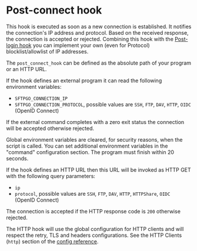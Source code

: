 # Post-connect hook

This hook is executed as soon as a new connection is established. It notifies the connection's IP address and protocol. Based on the received response, the connection is accepted or rejected. Combining this hook with the [Post-login hook](./post-login-hook.md) you can implement your own (even for Protocol) blocklist/allowlist of IP addresses.

The `post_connect_hook` can be defined as the absolute path of your program or an HTTP URL.

If the hook defines an external program it can read the following environment variables:

- `SFTPGO_CONNECTION_IP`
- `SFTPGO_CONNECTION_PROTOCOL`, possible values are `SSH`, `FTP`, `DAV`, `HTTP`, `OIDC` (OpenID Connect)

If the external command completes with a zero exit status the connection will be accepted otherwise rejected.

Global environment variables are cleared, for security reasons, when the script is called. You can set additional environment variables in the "command" configuration section.
The program must finish within 20 seconds.

If the hook defines an HTTP URL then this URL will be invoked as HTTP GET with the following query parameters:

- `ip`
- `protocol`, possible values are `SSH`, `FTP`, `DAV`, `HTTP`, `HTTPShare`, `OIDC` (OpenID Connect)

The connection is accepted if the HTTP response code is `200` otherwise rejected.

The HTTP hook will use the global configuration for HTTP clients and will respect the retry, TLS and headers configurations. See the HTTP Clients (`http`) section of the [config reference](./full-configuration.md).
